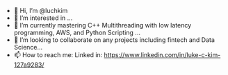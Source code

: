 - 👋 Hi, I’m @luchkim
- 👀 I’m interested in ...
- 🌱 I’m currently mastering C++ Multithreading with low latency programming, AWS, and Python Scripting ...
- 💞️ I’m looking to collaborate on any projects including fintech and Data Science...
- 📫 How to reach me: Linked  in: https://www.linkedin.com/in/luke-c-kim-127a9283/

<!---
luchkim/luchkim is a ✨ special ✨ repository because its `README.md` (this file) appears on your GitHub profile.
You can click the Preview link to take a look at your changes.
--->
